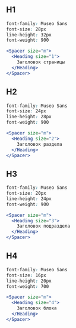 ## H1  

```css static
font-family: Museo Sans  
font-size: 28px  
line-height: 32px  
font-weight: 900  
```

```jsx
<Spacer size="m">
  <Heading size="1"> 
    Заголовок страницы
  </Heading>
</Spacer>
```

## H2 

```css static
font-family: Museo Sans  
font-size: 24px  
line-height: 28px    
font-weight: 900  
````

```jsx
<Spacer size="m">
  <Heading size="2"> 
    Заголовок раздела
  </Heading>
</Spacer>
```

## H3 

```css static
font-family: Museo Sans    
font-size: 20px  
line-height: 24px   
font-weight: 900  
```

```jsx
<Spacer size="m">
  <Heading size="3"> 
    Заголовок подраздела
  </Heading>
</Spacer>
```

## H4 

```css static
font-family: Museo Sans  
font-size: 16px  
line-height: 20px    
font-weight: 700    
```

```jsx
<Spacer size="m">
  <Heading size="4"> 
    Заголовок блока
  </Heading>
</Spacer>
```
